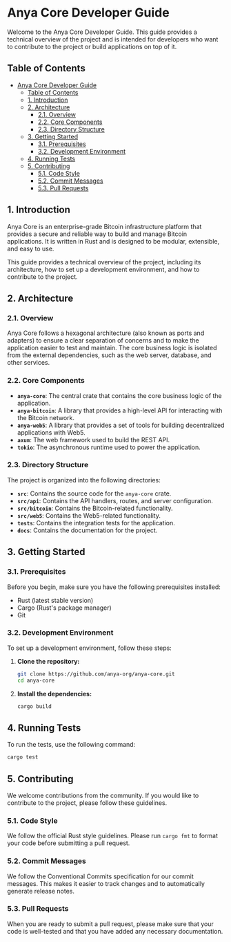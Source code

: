 # Anya Core Developer Guide

Welcome to the Anya Core Developer Guide. This guide provides a technical overview of the project and is intended for developers who want to contribute to the project or build applications on top of it.

## Table of Contents

- [Anya Core Developer Guide](#anya-core-developer-guide)
  - [Table of Contents](#table-of-contents)
  - [1. Introduction](#1-introduction)
  - [2. Architecture](#2-architecture)
    - [2.1. Overview](#21-overview)
    - [2.2. Core Components](#22-core-components)
    - [2.3. Directory Structure](#23-directory-structure)
  - [3. Getting Started](#3-getting-started)
    - [3.1. Prerequisites](#31-prerequisites)
    - [3.2. Development Environment](#32-development-environment)
  - [4. Running Tests](#4-running-tests)
  - [5. Contributing](#5-contributing)
    - [5.1. Code Style](#51-code-style)
    - [5.2. Commit Messages](#52-commit-messages)
    - [5.3. Pull Requests](#53-pull-requests)

## 1. Introduction

Anya Core is an enterprise-grade Bitcoin infrastructure platform that provides a secure and reliable way to build and manage Bitcoin applications. It is written in Rust and is designed to be modular, extensible, and easy to use.

This guide provides a technical overview of the project, including its architecture, how to set up a development environment, and how to contribute to the project.

## 2. Architecture

### 2.1. Overview

Anya Core follows a hexagonal architecture (also known as ports and adapters) to ensure a clear separation of concerns and to make the application easier to test and maintain. The core business logic is isolated from the external dependencies, such as the web server, database, and other services.

### 2.2. Core Components

- **`anya-core`**: The central crate that contains the core business logic of the application.
- **`anya-bitcoin`**: A library that provides a high-level API for interacting with the Bitcoin network.
- **`anya-web5`**: A library that provides a set of tools for building decentralized applications with Web5.
- **`axum`**: The web framework used to build the REST API.
- **`tokio`**: The asynchronous runtime used to power the application.

### 2.3. Directory Structure

The project is organized into the following directories:

- **`src`**: Contains the source code for the `anya-core` crate.
- **`src/api`**: Contains the API handlers, routes, and server configuration.
- **`src/bitcoin`**: Contains the Bitcoin-related functionality.
- **`src/web5`**: Contains the Web5-related functionality.
- **`tests`**: Contains the integration tests for the application.
- **`docs`**: Contains the documentation for the project.

## 3. Getting Started

### 3.1. Prerequisites

Before you begin, make sure you have the following prerequisites installed:

- Rust (latest stable version)
- Cargo (Rust's package manager)
- Git

### 3.2. Development Environment

To set up a development environment, follow these steps:

1.  **Clone the repository:**

    ```bash
    git clone https://github.com/anya-org/anya-core.git
    cd anya-core
    ```

2.  **Install the dependencies:**

    ```bash
    cargo build
    ```

## 4. Running Tests

To run the tests, use the following command:

```bash
cargo test
```

## 5. Contributing

We welcome contributions from the community. If you would like to contribute to the project, please follow these guidelines.

### 5.1. Code Style

We follow the official Rust style guidelines. Please run `cargo fmt` to format your code before submitting a pull request.

### 5.2. Commit Messages

We follow the Conventional Commits specification for our commit messages. This makes it easier to track changes and to automatically generate release notes.

### 5.3. Pull Requests

When you are ready to submit a pull request, please make sure that your code is well-tested and that you have added any necessary documentation.
